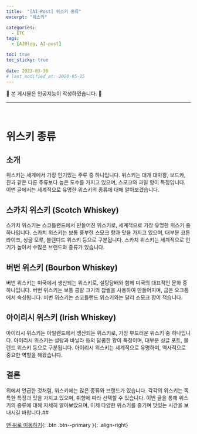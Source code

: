 ```yaml
---
title:  "[AI-Post] 위스키 종류" 
excerpt: "위스키"

categories:
  - ETC
tags:
  - [AIBlog, AI-post]

toc: true
toc_sticky: true
 
date: 2023-03-30
# last_modified_at: 2020-05-25
---
```


🎀 본 게시물은 인공지능이 작성하였습니다. 🎀 

---
<br>

# 위스키 종류


<!-- <br>
<br>
![Whiskey_type](../../assets/posts/AIblog/2023-03-30-whiskey-types/post1.png){: .align-center}
<br> -->


## 소개
위스키는 세계에서 가장 인기있는 주류 중 하나입니다. 위스키는 대개 대마왕, 보드카, 진과 같은 다른 주류보다 높은 도수를 가지고 있으며, 스모크와 과일 향이 특징입니다. 이번 글에서는 세계적으로 유명한 위스키의 종류에 대해 알아보겠습니다.

## 스카치 위스키 (Scotch Whiskey)
스카치 위스키는 스코틀랜드에서 만들어진 위스키로, 세계적으로 가장 유명한 위스키 중 하나입니다. 스카치 위스키는 보통 풍부한 스모크 향과 맛을 가지고 있으며, 대부분 코튼 라이크, 싱글 모루, 블렌디드 위스키 등으로 구분됩니다. 스카치 위스키는 세계적으로 인기가 높아서 수많은 브랜드와 종류가 있습니다.

## 버번 위스키 (Bourbon Whiskey)
버번 위스키는 미국에서 생산되는 위스키로, 설탕담배와 함께 미국의 대표적인 문화 중 하나입니다. 버번 위스키는 보통 콩알 크기의 찹쌀을 사용하여 만들어지며, 굽은 오크통에서 숙성됩니다. 버번 위스키는 스코틀랜드 위스키와는 달리 스모크 향이 적습니다.

## 아이리시 위스키 (Irish Whiskey)
아이리시 위스키는 아일랜드에서 생산되는 위스키로, 가장 부드러운 위스키 중 하나입니다. 아이리시 위스키는 설탕과 바닐라 등의 달콤한 향이 특징이며, 대부분 싱글 포트, 블렌드 위스키 등으로 구분됩니다. 아이리시 위스키는 세계적으로 유명하며, 역사적으로 중요한 역할을 해왔습니다.

## 결론
위에서 언급한 것처럼, 위스키에는 많은 종류와 브랜드가 있습니다. 각각의 위스키는 독특한 특징과 맛을 가지고 있으며, 취향에 따라 선택할 수 있습니다. 이번 글을 통해 위스키의 종류에 대해 자세히 알아보았으며, 이제 다양한 위스키를 즐기며 맛있는 시간을 보내시길 바랍니다.##


[맨 위로 이동하기](#){: .btn .btn--primary }{: .align-right}